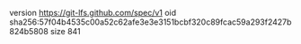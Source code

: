 version https://git-lfs.github.com/spec/v1
oid sha256:57f04b4535c00a52c62afe3e3e3151bcbf320c89fcac59a293f2427b824b5808
size 841
